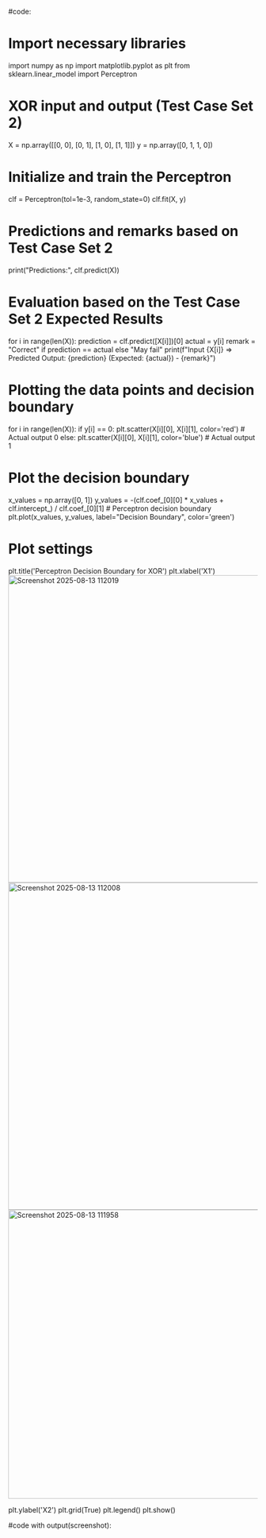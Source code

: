 #code:
# Import necessary libraries
import numpy as np
import matplotlib.pyplot as plt
from sklearn.linear_model import Perceptron

# XOR input and output (Test Case Set 2)
X = np.array([[0, 0], [0, 1], [1, 0], [1, 1]])
y = np.array([0, 1, 1, 0])

# Initialize and train the Perceptron
clf = Perceptron(tol=1e-3, random_state=0)
clf.fit(X, y)

# Predictions and remarks based on Test Case Set 2
print("Predictions:", clf.predict(X))

# Evaluation based on the Test Case Set 2 Expected Results
for i in range(len(X)):
    prediction = clf.predict([X[i]])[0]
    actual = y[i]
    remark = "Correct" if prediction == actual else "May fail"
    print(f"Input {X[i]} => Predicted Output: {prediction} (Expected: {actual}) - {remark}")

# Plotting the data points and decision boundary
for i in range(len(X)):
    if y[i] == 0:
        plt.scatter(X[i][0], X[i][1], color='red')  # Actual output 0
    else:
        plt.scatter(X[i][0], X[i][1], color='blue')  # Actual output 1

# Plot the decision boundary
x_values = np.array([0, 1])
y_values = -(clf.coef_[0][0] * x_values + clf.intercept_) / clf.coef_[0][1]  # Perceptron decision boundary
plt.plot(x_values, y_values, label="Decision Boundary", color='green')

# Plot settings
plt.title('Perceptron Decision Boundary for XOR')
plt.xlabel('X1')<img width="1598" height="619" alt="Screenshot 2025-08-13 112019" src="https://github.com/user-attachments/assets/31064816-455e-40dc-9a8b-aaea085599a5" />
<img width="1599" height="659" alt="Screenshot 2025-08-13 112008" src="https://github.com/user-attachments/assets/f0481222-0ed2-4620-b038-b550b9d9c885" />
<img width="1593" height="582" alt="Screenshot 2025-08-13 111958" src="https://github.com/user-attachments/assets/bac6cfd7-5800-4ba7-be64-9571d93d7250" />

plt.ylabel('X2')
plt.grid(True)
plt.legend()
plt.show()


#code with output(screenshot):
